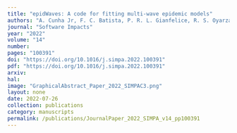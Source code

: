 ```yaml
---
title: "epidWaves: A code for fitting multi-wave epidemic models"
authors: "A. Cunha Jr, F. C. Batista, P. R. L. Gianfelice, R. S. Oyarzabal, J. M. V. Grzybowski, E. E. N. Macau"
journal: "Software Impacts"
year: "2022"
volume: "14"
number: 
pages: "100391"
doi: "https://doi.org/10.1016/j.simpa.2022.100391"
pdf: "https://doi.org/10.1016/j.simpa.2022.100391"
arxiv: 
hal: 
image: "GraphicalAbstract_Paper_2022_SIMPAC3.png"
layout: none
date: 2022-07-26
collection: publications
category: manuscripts
permalink: /publications/JournalPaper_2022_SIMPA_v14_pp100391
---
```


